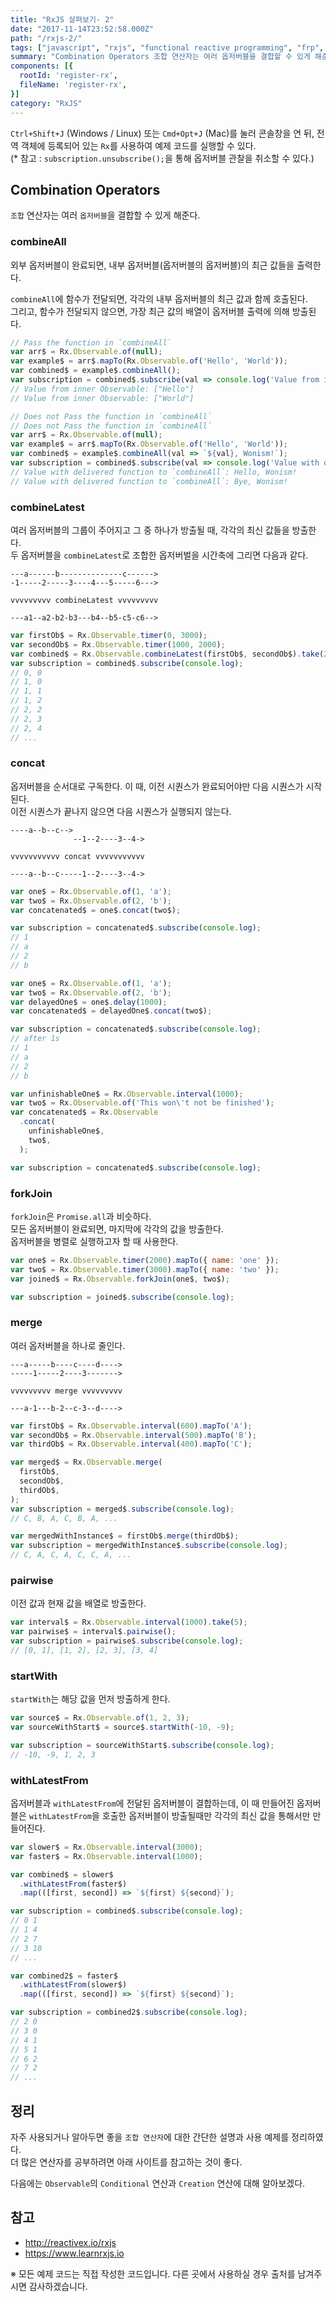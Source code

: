 ```yaml
---
title: "RxJS 살펴보기- 2"
date: "2017-11-14T23:52:58.000Z"
path: "/rxjs-2/"
tags: ["javascript", "rxjs", "functional reactive programming", "frp", "reactivex"]
summary: "Combination Operators 조합 연산자는 여러 옵저버블을 결합할 수 있게 해준다. combineAll 외부 옵저버블이 완료되면, 내부 옵저버블(옵저버블의 옵저버블)의 최근 값들을 출력한다."
components: [{
  rootId: 'register-rx',
  fileName: 'register-rx',
}]
category: "RxJS"
---
```


`Ctrl+Shift+J` (Windows / Linux) 또는 `Cmd+Opt+J` (Mac)를 눌러 콘솔창을 연 뒤, 전역 객체에 등록되어 있는 `Rx`를 사용하여 예제 코드를 실행할 수 있다.<br />
(\* 참고 : `subscription.unsubscribe();`을 통해 옵저버블 관찰을 취소할 수 있다.)

<div class="none" id="register-rx"></div>

## Combination Operators
`조합` 연산자는 여러 `옵저버블`을 결합할 수 있게 해준다.

### combineAll

외부 옵저버블이 완료되면, 내부 옵저버블(옵저버블의 옵저버블)의 최근 값들을 출력한다.

`combineAll`에 함수가 전달되면, 각각의 내부 옵저버블의 최근 값과 함께 호출된다.<br />
그리고, 함수가 전달되지 않으면, 가장 최근 값의 배열이 옵저버블 출력에 의해 방출된다.

```js
// Pass the function in `combineAll`
var arr$ = Rx.Observable.of(null);
var example$ = arr$.mapTo(Rx.Observable.of('Hello', 'World'));
var combined$ = example$.combineAll();
var subscription = combined$.subscribe(val => console.log('Value from inner Observable:', val));
// Value from inner Observable: ["Hello"]
// Value from inner Observable: ["World"]

// Does not Pass the function in `combineAll`
// Does not Pass the function in `combineAll`
var arr$ = Rx.Observable.of(null);
var example$ = arr$.mapTo(Rx.Observable.of('Hello', 'World'));
var combined$ = example$.combineAll(val => `${val}, Wonism!`);
var subscription = combined$.subscribe(val => console.log('Value with delivered function to `combineAll`:', val));
// Value with delivered function to `combineAll`: Hello, Wonism!
// Value with delivered function to `combineAll`: Bye, Wonism!
```

### combineLatest

여러 옵저버블의 그룹이 주어지고 그 중 하나가 방출될 때, 각각의 최신 값들을 방출한다.<br />
두 옵저버블을 `combineLatest`로 조합한 옵저버벌을 시간축에 그리면 다음과 같다.

```
---a------b--------------c------>
-1-----2-----3----4---5-----6--->

vvvvvvvvv combineLatest vvvvvvvvv

---a1--a2-b2-b3---b4--b5-c5-c6-->
```

```js
var firstOb$ = Rx.Observable.timer(0, 3000);
var secondOb$ = Rx.Observable.timer(1000, 2000);
var combined$ = Rx.Observable.combineLatest(firstOb$, secondOb$).take(20);
var subscription = combined$.subscribe(console.log);
// 0, 0
// 1, 0
// 1, 1
// 1, 2
// 2, 2
// 2, 3
// 2, 4
// ...
```

### concat

옵저버블을 순서대로 구독한다. 이 때, 이전 시퀀스가 완료되어야만 다음 시퀀스가 시작된다.<br />
이전 시퀀스가 끝나지 않으면 다음 시퀀스가 실행되지 않는다.<br />

```
----a--b--c-->
              --1--2----3--4->

vvvvvvvvvvv concat vvvvvvvvvvv

----a--b--c-----1--2----3--4->
```

```js
var one$ = Rx.Observable.of(1, 'a');
var two$ = Rx.Observable.of(2, 'b');
var concatenated$ = one$.concat(two$);

var subscription = concatenated$.subscribe(console.log);
// 1
// a
// 2
// b
```

```js
var one$ = Rx.Observable.of(1, 'a');
var two$ = Rx.Observable.of(2, 'b');
var delayedOne$ = one$.delay(1000);
var concatenated$ = delayedOne$.concat(two$);

var subscription = concatenated$.subscribe(console.log);
// after 1s
// 1
// a
// 2
// b
```

```js
var unfinishableOne$ = Rx.Observable.interval(1000);
var two$ = Rx.Observable.of('This won\'t not be finished');
var concatenated$ = Rx.Observable
  .concat(
    unfinishableOne$,
    two$,
  );

var subscription = concatenated$.subscribe(console.log);
```

### forkJoin

`forkJoin`은 `Promise.all`과 비슷하다.<br />
모든 옵저버블이 완료되면, 마지막에 각각의 값을 방출한다.<br />
옵저버블을 병렬로 실행하고자 할 때 사용한다.

```js
var one$ = Rx.Observable.timer(2000).mapTo({ name: 'one' });
var two$ = Rx.Observable.timer(3000).mapTo({ name: 'two' });
var joined$ = Rx.Observable.forkJoin(one$, two$);

var subscription = joined$.subscribe(console.log);
```

### merge

여러 옵저버블을 하나로 줄인다.

```
---a-----b----c----d---->
-----1-----2----3------->

vvvvvvvvv merge vvvvvvvvv

---a-1---b-2--c-3--d---->
```

```js
var firstOb$ = Rx.Observable.interval(600).mapTo('A');
var secondOb$ = Rx.Observable.interval(500).mapTo('B');
var thirdOb$ = Rx.Observable.interval(400).mapTo('C');

var merged$ = Rx.Observable.merge(
  firstOb$,
  secondOb$,
  thirdOb$,
);
var subscription = merged$.subscribe(console.log);
// C, B, A, C, B, A, ...

var mergedWithInstance$ = firstOb$.merge(thirdOb$);
var subscription = mergedWithInstance$.subscribe(console.log);
// C, A, C, A, C, C, A, ...
```

### pairwise

이전 값과 현재 값을 배열로 방출한다.

```js
var interval$ = Rx.Observable.interval(1000).take(5);
var pairwise$ = interval$.pairwise();
var subscription = pairwise$.subscribe(console.log);
// [0, 1], [1, 2], [2, 3], [3, 4]
```

### startWith

`startWith`는 해당 값을 먼저 방출하게 한다.

```js
var source$ = Rx.Observable.of(1, 2, 3);
var sourceWithStart$ = source$.startWith(-10, -9);

var subscription = sourceWithStart$.subscribe(console.log);
// -10, -9, 1, 2, 3
```

### withLatestFrom

옵저버블과 `withLatestFrom`에 전달된 옵저버블이 결합하는데, 이 때 만들어진 옵저버블은 `withLatestFrom`을 호출한 옵저버블이 방출될때만 각각의 최신 값을 통해서만 만들어진다.

```js
var slower$ = Rx.Observable.interval(3000);
var faster$ = Rx.Observable.interval(1000);

var combined$ = slower$
  .withLatestFrom(faster$)
  .map(([first, second]) => `${first} ${second}`);

var subscription = combined$.subscribe(console.log);
// 0 1
// 1 4
// 2 7
// 3 10
// ...

var combined2$ = faster$
  .withLatestFrom(slower$)
  .map(([first, second]) => `${first} ${second}`);

var subscription = combined2$.subscribe(console.log);
// 2 0
// 3 0
// 4 1
// 5 1
// 6 2
// 7 2
// ...
```

## 정리
자주 사용되거나 알아두면 좋을 `조합 연산자`에 대한 간단한 설명과 사용 예제를 정리하였다.<br />
더 많은 연산자를 공부하려면 아래 사이트를 참고하는 것이 좋다.<br />

다음에는 `Observable`의 `Conditional` 연산과 `Creation` 연산에 대해 알아보겠다.

## 참고
- http://reactivex.io/rxjs
- https://www.learnrxjs.io

※ 모든 예제 코드는 직접 작성한 코드입니다. 다른 곳에서 사용하실 경우 출처를 남겨주시면 감사하겠습니다.

